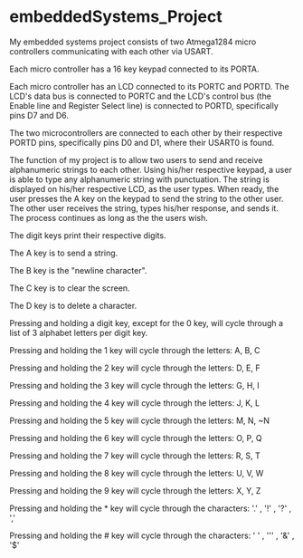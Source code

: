 # embeddedSystems_Project
My embedded systems project consists of two Atmega1284 micro controllers communicating with each other via USART.

Each micro controller has a 16 key keypad connected to its PORTA.

Each micro controller has an LCD connected to its PORTC and PORTD. The LCD's data bus is connected to PORTC and the LCD's control bus (the Enable line and Register Select line) is connected to PORTD, specifically pins D7 and D6.

The two microcontrollers are connected to each other by their respective PORTD pins, specifically pins D0 and D1, where their USART0 is found.

The function of my project is to allow two users to send and receive alphanumeric strings to each other. Using his/her respective keypad, a user is able to type any alphanumeric string with punctuation. The string is displayed on his/her respective LCD, as the user types. When ready, the user presses the A key on the keypad to send the string to the other user. The other user receives the string, types his/her response, and sends it. The process continues as long as the the users wish.

The digit keys print their respective digits.

The A key is to send a string.

The B key is the "newline character".

The C key is to clear the screen.

The D key is to delete a character.

Pressing and holding a digit key, except for the 0 key, will cycle through a list of 3 alphabet letters per digit key.

Pressing and holding the 1 key will cycle through the letters: A, B, C

Pressing and holding the 2 key will cycle through the letters: D, E, F

Pressing and holding the 3 key will cycle through the letters: G, H, I

Pressing and holding the 4 key will cycle through the letters: J, K, L

Pressing and holding the 5 key will cycle through the letters: M, N, ~N

Pressing and holding the 6 key will cycle through the letters: O, P, Q

Pressing and holding the 7 key will cycle through the letters: R, S, T

Pressing and holding the 8 key will cycle through the letters: U, V, W

Pressing and holding the 9 key will cycle through the letters: X, Y, Z

Pressing and holding the * key will cycle through the characters: '.' , '!' , '?' , ','

Pressing and holding the # key will cycle through the characters: ' ' , '\'' , '&' , '$'
